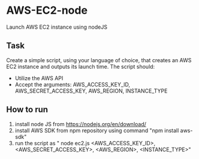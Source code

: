 # AWS-EC2-node
Launch AWS EC2 instance using nodeJS
## Task 
Create a simple script, using your language of choice, that creates an AWS EC2 instance and outputs its launch time. The script should:
* Utilize the AWS API
* Accept the arguments: AWS_ACCESS_KEY_ID, AWS_SECRET_ACCESS_KEY, AWS_REGION, INSTANCE_TYPE

## How to run
1) install node JS from https://nodejs.org/en/download/
2) install AWS SDK from npm repository using command "npm install aws-sdk"
3) run the script as " node ec2.js <AWS_ACCESS_KEY_ID>, <AWS_SECRET_ACCESS_KEY>, <AWS_REGION>, <INSTANCE_TYPE>"
